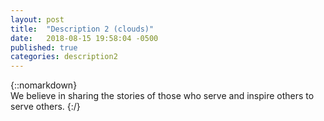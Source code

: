 ```yaml
---
layout: post
title:  "Description 2 (clouds)"
date:   2018-08-15 19:58:04 -0500
published: true
categories: description2
---
```

{::nomarkdown}  
We believe in sharing the stories of those who serve and inspire others to serve others.
{:/}  
